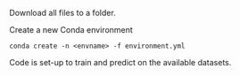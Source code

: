 Download all files to a folder.

Create a new Conda environment

`conda create -n <envname> -f environment.yml`

Code is set-up to train and predict on the available datasets.

